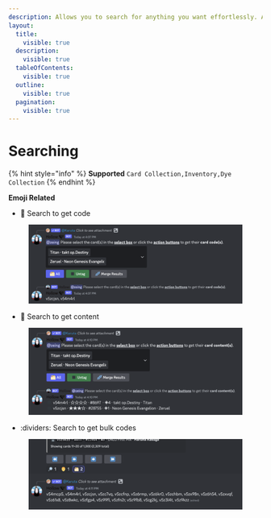 ```yaml
---
description: Allows you to search for anything you want effortlessly. Also Mobile-friendly
layout:
  title:
    visible: true
  description:
    visible: true
  tableOfContents:
    visible: true
  outline:
    visible: true
  pagination:
    visible: true
---
```


# Searching

{% hint style="info" %}
**Supported** `Card Collection,Inventory,Dye Collection`
{% endhint %}

**Emoji Related**

* 🔎  Search to get code

<figure><img src="../.gitbook/assets/image (3) (1) (1).png" alt=""><figcaption></figcaption></figure>

* :man: Search to get content

<figure><img src="../.gitbook/assets/image (4) (1) (1).png" alt=""><figcaption></figcaption></figure>

* :dividers: Search to get bulk codes

<figure><img src="../.gitbook/assets/image (5) (1).png" alt=""><figcaption></figcaption></figure>

